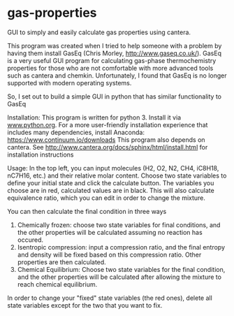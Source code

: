 # gas-properties
GUI to simply and easily calculate gas properties using cantera. 

This program was created when I tried to help someone with a problem by having them install 
GasEq (Chris Morley, http://www.gaseq.co.uk/).
GasEq is a very useful GUI program for calculating gas-phase thermochemistry properties for those who are not comfortable with 
more advanced tools such as cantera and chemkin. Unfortunately, I found that GasEq is no longer supported with modern 
operating systems.

So, I set out to build a simple GUI in python that has similar functionality to GasEq


Installation:
This program is written for python 3. Install it via www.python.org.
For a more user-friendly installation experience that includes many dependencies, install Anaconda: https://www.continuum.io/downloads
This program also depends on cantera. See http://www.cantera.org/docs/sphinx/html/install.html for installation instructions


Usage:
In the top left, you can input molecules (H2, O2, N2, CH4, iC8H18, nC7H16, etc.) and their relative molar content.
Choose two state variables to define your initial state and click the calculate button. The variables you choose are in red,
calculated values are in black. This will also calculate equivalence ratio, which you can edit in order to change the mixture.

You can then calculate the final condition in three ways
  1. Chemically frozen: choose two state variables for final conditions, and the other properties will be calculated assuming
      no reaction has occured.
  2. Isentropic compression: input a compression ratio, and the final entropy and density will be fixed based 
      on this compression ratio. Other properties are then calculated.
  3. Chemical Equilibrium: Choose two state variables for the final condition, and the other properties will be calculated 
      after allowing the mixture to reach chemical equilibrium.

In order to change your "fixed" state variables (the red ones), delete all state variables except for the two that you 
want to fix.
